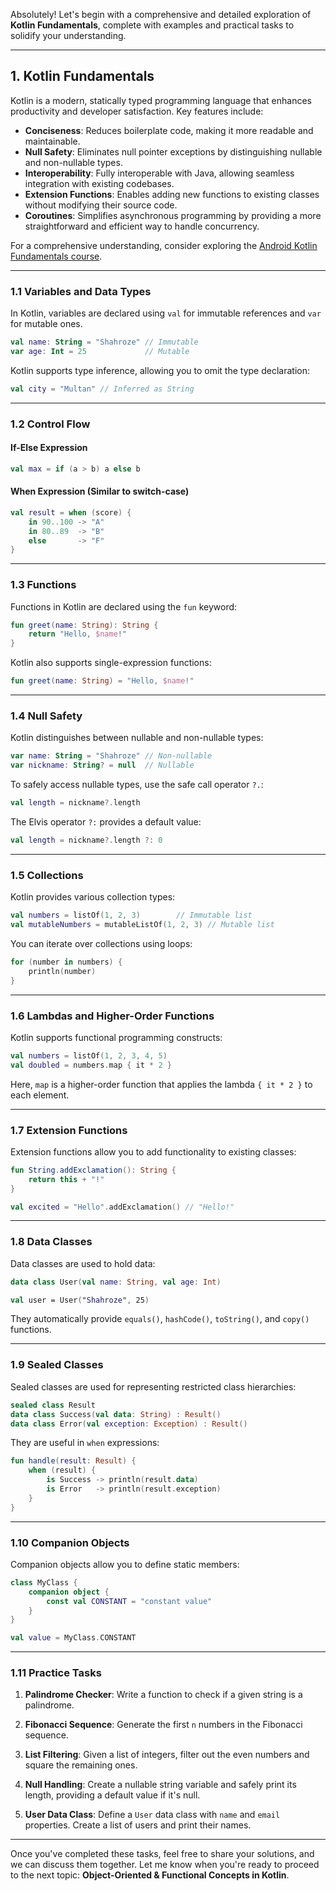 Absolutely! Let's begin with a comprehensive and detailed exploration of **Kotlin Fundamentals**, complete with examples and practical tasks to solidify your understanding.

---

## 1. Kotlin Fundamentals

Kotlin is a modern, statically typed programming language that enhances productivity and developer satisfaction. Key features include:

- **Conciseness**: Reduces boilerplate code, making it more readable and maintainable.
- **Null Safety**: Eliminates null pointer exceptions by distinguishing nullable and non-nullable types.
- **Interoperability**: Fully interoperable with Java, allowing seamless integration with existing codebases.
- **Extension Functions**: Enables adding new functions to existing classes without modifying their source code.
- **Coroutines**: Simplifies asynchronous programming by providing a more straightforward and efficient way to handle concurrency.

For a comprehensive understanding, consider exploring the [Android Kotlin Fundamentals course](https://developer.android.com/courses/pathways/android-basics-compose-unit-2-pathway-1).

---

### 1.1 Variables and Data Types

In Kotlin, variables are declared using `val` for immutable references and `var` for mutable ones.

```kotlin
val name: String = "Shahroze" // Immutable
var age: Int = 25             // Mutable
```

Kotlin supports type inference, allowing you to omit the type declaration:

```kotlin
val city = "Multan" // Inferred as String
```

---

### 1.2 Control Flow

#### If-Else Expression

```kotlin
val max = if (a > b) a else b
```

#### When Expression (Similar to switch-case)

```kotlin
val result = when (score) {
    in 90..100 -> "A"
    in 80..89  -> "B"
    else       -> "F"
}
```

---

### 1.3 Functions

Functions in Kotlin are declared using the `fun` keyword:

```kotlin
fun greet(name: String): String {
    return "Hello, $name!"
}
```

Kotlin also supports single-expression functions:

```kotlin
fun greet(name: String) = "Hello, $name!"
```

---

### 1.4 Null Safety

Kotlin distinguishes between nullable and non-nullable types:

```kotlin
var name: String = "Shahroze" // Non-nullable
var nickname: String? = null  // Nullable
```

To safely access nullable types, use the safe call operator `?.`:

```kotlin
val length = nickname?.length
```

The Elvis operator `?:` provides a default value:

```kotlin
val length = nickname?.length ?: 0
```

---

### 1.5 Collections

Kotlin provides various collection types:

```kotlin
val numbers = listOf(1, 2, 3)        // Immutable list
val mutableNumbers = mutableListOf(1, 2, 3) // Mutable list
```

You can iterate over collections using loops:

```kotlin
for (number in numbers) {
    println(number)
}
```

---

### 1.6 Lambdas and Higher-Order Functions

Kotlin supports functional programming constructs:

```kotlin
val numbers = listOf(1, 2, 3, 4, 5)
val doubled = numbers.map { it * 2 }
```

Here, `map` is a higher-order function that applies the lambda `{ it * 2 }` to each element.

---

### 1.7 Extension Functions

Extension functions allow you to add functionality to existing classes:

```kotlin
fun String.addExclamation(): String {
    return this + "!"
}

val excited = "Hello".addExclamation() // "Hello!"
```

---

### 1.8 Data Classes

Data classes are used to hold data:

```kotlin
data class User(val name: String, val age: Int)

val user = User("Shahroze", 25)
```

They automatically provide `equals()`, `hashCode()`, `toString()`, and `copy()` functions.

---

### 1.9 Sealed Classes

Sealed classes are used for representing restricted class hierarchies:

```kotlin
sealed class Result
data class Success(val data: String) : Result()
data class Error(val exception: Exception) : Result()
```

They are useful in `when` expressions:

```kotlin
fun handle(result: Result) {
    when (result) {
        is Success -> println(result.data)
        is Error   -> println(result.exception)
    }
}
```

---

### 1.10 Companion Objects

Companion objects allow you to define static members:

```kotlin
class MyClass {
    companion object {
        const val CONSTANT = "constant value"
    }
}

val value = MyClass.CONSTANT
```

---

### 1.11 Practice Tasks

1. **Palindrome Checker**: Write a function to check if a given string is a palindrome.

2. **Fibonacci Sequence**: Generate the first `n` numbers in the Fibonacci sequence.

3. **List Filtering**: Given a list of integers, filter out the even numbers and square the remaining ones.

4. **Null Handling**: Create a nullable string variable and safely print its length, providing a default value if it's null.

5. **User Data Class**: Define a `User` data class with `name` and `email` properties. Create a list of users and print their names.

---

Once you've completed these tasks, feel free to share your solutions, and we can discuss them together. Let me know when you're ready to proceed to the next topic: **Object-Oriented & Functional Concepts in Kotlin**. 
